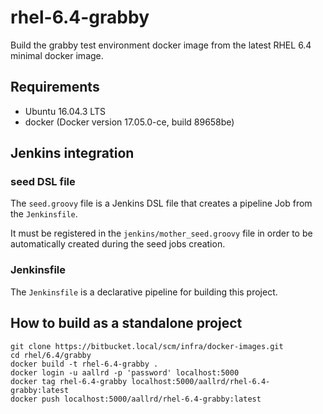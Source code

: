 # rhel-6.4-grabby

Build the grabby test environment docker image from the latest RHEL 6.4 minimal docker image. 

## Requirements

- Ubuntu 16.04.3 LTS
- docker (Docker version 17.05.0-ce, build 89658be)

## Jenkins integration

### seed DSL file

The `seed.groovy` file is a Jenkins DSL file that creates a pipeline Job from the `Jenkinsfile`.

It must be registered in the `jenkins/mother_seed.groovy` file in order to be automatically created during the seed jobs creation. 

### Jenkinsfile

The `Jenkinsfile` is a declarative pipeline for building this project.

## How to build as a standalone project

    git clone https://bitbucket.local/scm/infra/docker-images.git
    cd rhel/6.4/grabby
    docker build -t rhel-6.4-grabby .
    docker login -u aallrd -p 'password' localhost:5000
    docker tag rhel-6.4-grabby localhost:5000/aallrd/rhel-6.4-grabby:latest
    docker push localhost:5000/aallrd/rhel-6.4-grabby:latest
